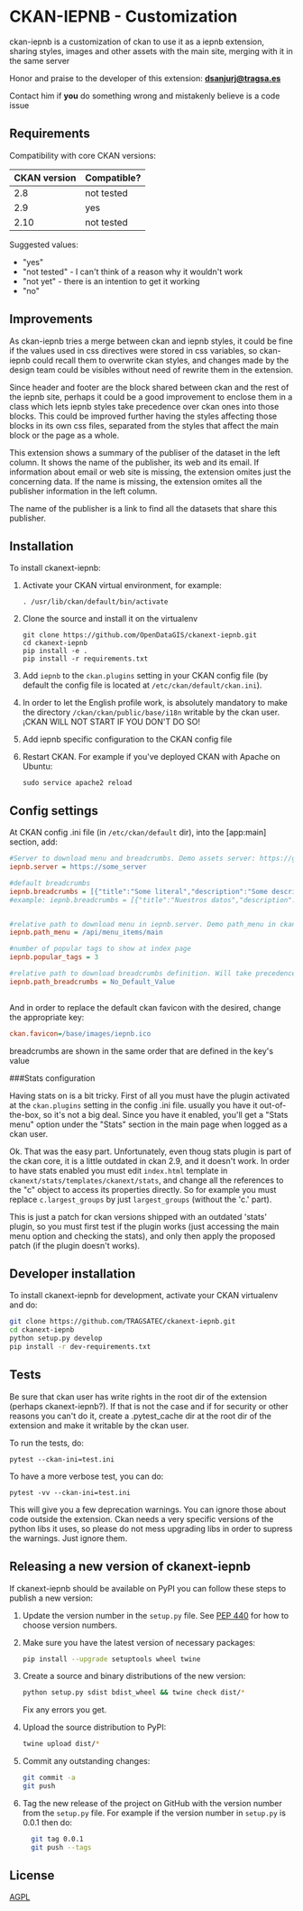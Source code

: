 # CKAN-IEPNB - Customization

ckan-iepnb is a customization of ckan to use it as a iepnb extension, sharing styles, images and other assets with the main site, merging with it in the same server

Honor and praise to the developer of this extension: <a href="mailto:dsanjurj@tragsa.es">**dsanjurj@tragsa.es**</a>

Contact him if **you** do something wrong and mistakenly believe is a code issue

## Requirements

Compatibility with core CKAN versions:

| CKAN version    | Compatible?   |
| --------------- | ------------- |
| 2.8             | not tested    |
| 2.9             | yes           |
| 2.10            | not tested    |

Suggested values:

* "yes"
* "not tested" - I can't think of a reason why it wouldn't work
* "not yet" - there is an intention to get it working
* "no"

## Improvements

As ckan-iepnb tries a merge between ckan and iepnb styles, it could be fine if 
the values used in css directives were stored in css variables, so ckan-iepnb 
could recall them to overwrite ckan styles, and changes made by the design 
team could be visibles without need of rewrite them in the extension.

Since header and footer are the block shared between ckan and the rest of the
iepnb site, perhaps it could be a good improvement to enclose them in a class
which lets iepnb styles take precedence over ckan ones into those blocks. This
could be improved further having the styles affecting those blocks in its own
css files, separated from the styles that affect the main block or the page as 
a whole.

This extension shows a summary of the publiser of the dataset in the left column.
It shows the name of the publisher, its web and its email. If information about
email or web site is missing, the extension omites just the concerning
data. If the name is missing, the extension omites all the publisher information
in the left column.

The name of the publisher is a link to find all the datasets that share this
publisher.

## Installation

To install ckanext-iepnb:

1. Activate your CKAN virtual environment, for example:

     `. /usr/lib/ckan/default/bin/activate`

2. Clone the source and install it on the virtualenv

    ```
    git clone https://github.com/OpenDataGIS/ckanext-iepnb.git
    cd ckanext-iepnb
    pip install -e .
	pip install -r requirements.txt
    ```

3. Add `iepnb` to the `ckan.plugins` setting in your CKAN
   config file (by default the config file is located at
   `/etc/ckan/default/ckan.ini`).
   
4. In order to let the English profile work, is absolutely mandatory to make 
   the directory `/ckan/ckan/public/base/i18n` writable by the ckan user. 
   ¡CKAN WILL NOT START IF YOU DON'T DO SO!
		
5. Add iepnb specific configuration to the CKAN config file

6. Restart CKAN. For example if you've deployed CKAN with Apache on Ubuntu:

     `sudo service apache2 reload`

## Config settings

At CKAN config .ini file (in `/etc/ckan/default` dir), into the [app:main] 
section, add:

```ini
#Server to download menu and breadcrumbs. Demo assets server: https://github.com/OpenDataGIS/ckanext-iepnb_assets
iepnb.server = https://some_server

#default breadcrumbs
iepnb.breadcrumbs = [{"title":"Some literal","description":"Some description", "relative":"relative_path_from_iepnb.server"},...]
#example: iepnb.breadcrumbs = [{"title":"Nuestros datos","description":"Nuestros datos", "relative":"/nuestros-datos"},{"title":"Catálogo de datos","description":"Catálogo de datos", "relative":"/catalogo"}]


#relative path to download menu in iepnb.server. Demo path_menu in ckanext-iepnb_assets: /main.json
iepnb.path_menu = /api/menu_items/main         

#number of popular tags to show at index page
iepnb.popular_tags = 3

#relative path to download breadcrumbs definition. Will take precedence over iepnb.headcrumbs if defined
iepnb.path_breadcrumbs = No_Default_Value
	
```

And in order to replace the default ckan favicon with the desired, change the appropriate key:

```ini
ckan.favicon=/base/images/iepnb.ico
```

breadcrumbs are shown in the same order that are defined in the key's value

###Stats configuration

Having stats on is a bit tricky. First of all you must have the plugin 
activated at the `ckan.plugins` setting in the config .ini file. usually you 
have it out-of-the-box, so it's not a big deal. Since you have it enabled, 
you'll get a "Stats menu" option under the "Stats" section in the main page 
when logged as a ckan user.

Ok. That was the easy part. Unfortunately, even thoug stats plugin is part of 
the ckan core, it is a little outdated in ckan 2.9, and it doesn't work. In 
order to have stats enabled you must edit `index.html` template in 
`ckanext/stats/templates/ckanext/stats`, and change all the references to the 
"c" object to access its properties directly. So for example you must replace 
`c.largest_groups` by just `largest_groups` (without the 'c.' part).

This is just a patch for ckan versions shipped with an outdated 'stats' 
plugin, so you must first test if the plugin works (just accessing the main 
menu option and checking the stats), and only then apply the proposed patch (if 
the plugin doesn't works).

## Developer installation

To install ckanext-iepnb for development, activate your CKAN virtualenv and
do:

```bash
git clone https://github.com/TRAGSATEC/ckanext-iepnb.git
cd ckanext-iepnb
python setup.py develop
pip install -r dev-requirements.txt
```

## Tests

Be sure that ckan user has write rights in the root dir of the extension 
(perhaps ckanext-iepnb?). If that is not the case and if for security or other 
reasons you can't do it, create a .pytest_cache dir at the root dir of the
extension and make it writable by the ckan user.

To run the tests, do:

`pytest --ckan-ini=test.ini`

To have a more verbose test, you can do:

`pytest -vv --ckan-ini=test.ini`

This will give you a few deprecation warnings. You can ignore those about
code outside the extension. Ckan needs a very specific versions of the python
libs it uses, so please do not mess upgrading libs in order to supress the
warnings. Just ignore them.

## Releasing a new version of ckanext-iepnb

If ckanext-iepnb should be available on PyPI you can follow these steps to 
publish a new version:

1. Update the version number in the `setup.py` file. See 
   [PEP 440](http://legacy.python.org/dev/peps/pep-0440/#public-version-identifiers) 
   for how to choose version numbers.

2. Make sure you have the latest version of necessary packages:

	  ```bash
      pip install --upgrade setuptools wheel twine
      ```

3. Create a source and binary distributions of the new version:

	  ```bash
      python setup.py sdist bdist_wheel && twine check dist/*
      ```

   Fix any errors you get.

4. Upload the source distribution to PyPI:

	  ```bash
      twine upload dist/*
      ```

5. Commit any outstanding changes:

	  ```bash
      git commit -a
	  git push
      ```

6. Tag the new release of the project on GitHub with the version number from
   the `setup.py` file. For example if the version number in `setup.py` is
   0.0.1 then do:
   
	```bash
	  git tag 0.0.1
	  git push --tags
	```

## License

[AGPL](https://www.gnu.org/licenses/agpl-3.0.en.html)
